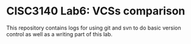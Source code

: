 # CISC3140 Lab6: VCSs comparison

This repository contains logs for using git and svn to do basic version control as well as a writing part of this lab.
